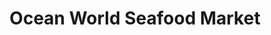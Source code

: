 ---
title: "Ocean World Seafood Market"
url: /richmond/ocean-world-seafood-market/
shop: seafood
---